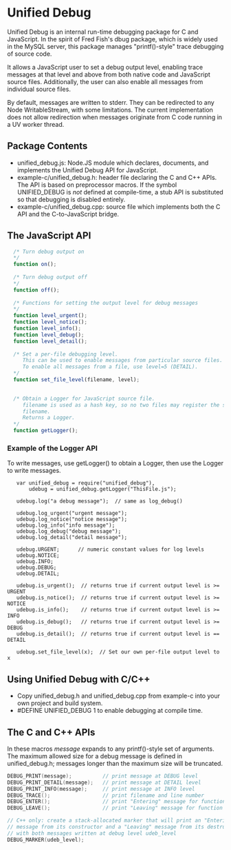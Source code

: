 Unified Debug 
=============

Unified Debug is an internal run-time debugging package for C and JavaScript.
In the spirit of Fred Fish's dbug package, which is widely used in the MySQL
server, this package manages "printf()-style" trace debugging of source code.  

It allows a JavaScript user to set a debug output level, enabling trace messages
at that level and above from both native code and JavaScript source files.
Additionally, the user can also enable all messages from individual source files.

By default, messages are written to stderr.  They can be redirected to any
Node WritableStream, with some limitations.  The current implementation does
not allow redirection when messages originate from C code running in a UV
worker thread.

Package Contents
----------------

* unified\_debug.js: Node.JS module which declares, documents, and implements
  the Unified Debug API for JavaScript. 
* example-c/unified\_debug.h: header file declaring the C and C++ APIs.  The 
  API is based on preprocessor macros. If the symbol UNIFIED\_DEBUG is *not*
  defined at compile-time, a stub API is substituted so that debugging is 
  disabled entirely.
* example-c/unified\_debug.cpp: source file which implements both the C API
  and the C-to-JavaScript bridge.


The JavaScript API
------------------
```JavaScript 
  /* Turn debug output on 
  */
  function on();
  
  /* Turn debug output off 
  */
  function off();
  
  /* Functions for setting the output level for debug messages
  */
  function level_urgent();
  function level_notice();
  function level_info();
  function level_debug();
  function level_detail();
  
  /* Set a per-file debugging level.  
     This can be used to enable messages from particular source files.
     To enable all messages from a file, use level=5 (DETAIL).
  */
  function set_file_level(filename, level);
  

  /* Obtain a Logger for JavaScript source file.
     filename is used as a hash key, so no two files may register the same
     filename. 
     Returns a Logger.
  */
  function getLogger();
```

### Example of the Logger API
To write messages, use getLogger() to obtain a Logger, then use the Logger to
write messages.
```
   var unified_debug = require("unified_debug"),
       udebug = unified_debug.getLogger("ThisFile.js");

   udebug.log("a debug message");  // same as log_debug()

   udebug.log_urgent("urgent message");
   udebug.log_notice("notice message");
   udebug.log_info("info message");
   udebug.log_debug("debug message");
   udebug.log_detail("detail message");

   udebug.URGENT;      // numeric constant values for log levels
   udebug.NOTICE;
   udebug.INFO;
   udebug.DEBUG;
   udebug.DETAIL;

   udebug.is_urgent();  // returns true if current output level is >= URGENT
   udebug.is_notice();  // returns true if current output level is >= NOTICE
   udebug.is_info();    // returns true if current output level is >= INFO
   udebug.is_debug();   // returns true if current output level is >= DEBUG
   udebug.is_detail();  // returns true if current output level is == DETAIL

   udebug.set_file_level(x);  // Set our own per-file output level to x
```


Using Unified Debug with C/C++
------------------------------

* Copy unified\_debug.h and unified\_debug.cpp from example-c into your own
  project and build system.
* #DEFINE UNIFIED\_DEBUG 1 to enable debugging at compile time.


The C and C++ APIs
------------------   

In these macros *message* expands to any printf()-style set of arguments.
The maximum allowed size for a debug message is defined in unified\_debug.h;
messages longer than the maximum size will be truncated.

```C
DEBUG_PRINT(message);          // print message at DEBUG level
DEBUG_PRINT_DETAIL(message);   // print message at DETAIL level
DEBUG_PRINT_INFO(message);     // print message at INFO level
DEBUG_TRACE();                 // print filename and line number
DEBUG_ENTER();                 // print "Entering" message for function
DEBUG_LEAVE();                 // print "Leaving" message for function

// C++ only: create a stack-allocated marker that will print an "Entering"
// message from its constructor and a "Leaving" message from its destructor,
// with both messages written at debug level udeb_level
DEBUG_MARKER(udeb_level);
